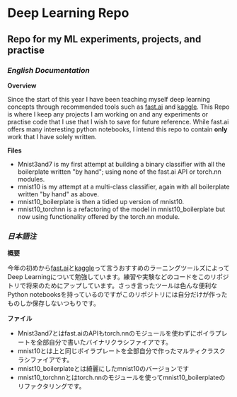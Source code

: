 # Deep Learning Repo
## Repo for my ML experiments, projects, and practise

### _English Documentation_

__Overview__

Since the start of this year I have been teaching myself deep learning concepts through recommended tools such as [fast.ai][1] and [kaggle][2]. This Repo is where I keep any projects I am working on and any experiments or practise code that I use that I wish to save for future reference. While fast.ai offers many interesting python notebooks, I intend this repo to contain __only__ work that I have solely written.

__Files__

* Mnist3and7 is my first attempt at building a binary classifier with all the boilerplate written "by hand"; using none of the fast.ai API or torch.nn modules.
* mnist10 is my attempt at a multi-class classifier, again with all boilerplate written "by hand" as above.
* mnist10_boilerplate is then a tidied up version of mnist10.
* mnist10_torchnn is a refactoring of the model in mnist10_boilerplate but now using functionality offered by the torch.nn module.

### _日本語注_

__概要__

今年の初めから[fast.ai][1]と[kaggle][2]って言うおすすめのラーニングツールズによってDeep Learningについて勉強しています。練習や実験などのコードをこのリポジトリで将来のためにアップしています。さっき言ったツールは色んな便利なPython notebooksを持っているのですがこのリポジトリには自分だけが作ったものしか保存しないつもりです。

__ファイル__

* Mnist3and7とはfast.aiのAPIもtorch.nnのモジュールを使わずにボイラプレートを全部自分で書いたバイナリクラシファイアです。
* mnist10とは上と同じボイラプレートを全部自分で作ったマルティクラスクラシファイアです。
* mnist10_boilerplateとは綺麗にしたmnist10のバージョンです
* mnist10_torchnnとはtorch.nnのモジュールを使ってmnist10_boilerplateのリファクタリングです。



[1]: https://www.fast.ai/
[2]: https://www.kaggle.com/
